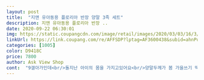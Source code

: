 ```yaml
---
layout: post 
title:  "지앤 유아동용 플로리아 반장 양말 3족 세트" 
description: 지앤 유아동용 플로리아 반장 ..
date: 2020-09-22 06:30:01 
img: https://static.coupangcdn.com/image/retail/images/2020/03/03/16/3/467b5c69-7a88-4541-b1f4-f424954fc66f.jpg 
linkUrl: https://link.coupang.com/re/AFFSDP?lptag=AF3600438&subid=ahnPublicAsk&pageKey=1349617541&itemId=2377671378&vendorItemId=71564107236&traceid=V0-113-f9e8531d685fd139 
categories: [1005] 
color: D9418C 
price: 7800 
author: Ask View Shop 
cont:  "9갤아가인데<br/>돌지난 아이의 몸을 가지고있어요<br/>양말두께가 봄 가을쓰기 딱좋아요 허벅지 두꺼운 아가들은 무릎까지만 올려접어 사용하는게 좋을꺼같습니다<br/>와우 회원 할인가격도 좋고<br/>이롷게 긴줄몰랐어요<br/>잘 안내려가고 짱짱하고 색도 이뿽옹<br/>질도 좋아요<br/>탄탄하고 색도 촌스럽지 않네요<br/>허벅지까지 올라오는 기장이에요<br/>" 
---
```

